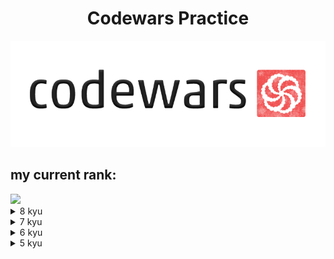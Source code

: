 <h1 align="center">Codewars Practice</h1>
<p align="center">
<img src="codewars.png" margin-left="300px" margin-right="auto"/>
</p>

<h2>my current rank:</h2>
<img src="https://www.codewars.com/users/verystone69/badges/large"/>
<details>
<summary>8 kyu</summary>
<ul>
<li><a href="https://www.codewars.com/kata/reviews/5265326f5fda8eb1160004cb/groups/61d3e81668975c0001d8958b">Convert a Number to a String!</a>
<li><a href="https://www.codewars.com/kata/reviews/56deebdf6a5c28baa9000031/groups/641d91fe26b289000137d92d">Opposite number</a>
<li><a href="https://www.codewars.com/kata/reviews/5715eaf87cf4f3befe00002e/groups/5f78e7537d74a900015f3b70">Sum of positive</a>
<li><a href="https://www.codewars.com/kata/reviews/57eadb85cd143f4c9c0000a5/groups/5817a3d06288546631000040">Abbreviate a Two Word Name</a>
<li><a href="https://www.codewars.com/kata/reviews/5545f1150240a711650000c6/groups/554e9802d002991020000103">Is n divisible by x and y?</a>
<li><a href="https://www.codewars.com/kata/reviews/566770a5e2aefaf7b000002d/groups/5d48f66d2447aa000172d589">A Needle in the Haystack</a>
<li><a href="https://www.codewars.com/kata/reviews/555086ff587c4e3a7e000095/groups/57b5bee1db5b3da2ec0001fb">Opposites Attract</a>
<li><a href="https://www.codewars.com/kata/reviews/55fa902836589109b40000af/groups/6498a2b4d263330001c8134a">Beginner Series #1 School Paperwork Clock</a>
<li><a href="https://www.codewars.com/kata/reviews/55fa41c53658911447000032/groups/56521dfdd4da7a4dc80000a9">Beginner Series #2 Clock</a>
<li><a href="https://www.codewars.com/kata/reviews/5865f9bd2ffb9c2e2f0013af/groups/64af0865a2181600010954b1">Calculate average</a>
<li><a href="https://www.codewars.com/kata/reviews/57cc9785e850d466050000a7/groups/57cccde5d542d3148f0003d6">You only need one - Beginner</a>
<li><a href="https://www.codewars.com/kata/reviews/5837111123bee00d630000be/groups/5839d9ce171f3aac8700020f">Simple multiplication</a>
<li><a href="https://www.codewars.com/kata/reviews/56aa512a19a59b21ff000034/groups/64c6becb94952d0001375414">Regex count lowercase letters</a>
<li><a href="https://www.codewars.com/kata/reviews/580a1bd1b56dcf80b2000031/groups/580aa0729f1fb23551000067">Remove duplicates from list</a>
<li><a href="https://www.codewars.com/kata/reviews/559375e5091cf8e47d00005a/groups/62a6530b98eb29000148775a">Welcome to the City</a>
<li><a href="https://www.codewars.com/kata/reviews/54531473ef2fe4146700028b/groups/64eaf5f2989be30001c86bcb">NATO Phonetic Alphabet</a>
<li><a href="https://www.codewars.com/kata/reviews/563b814cc41198306a000132/groups/64f23248943404000117b8af">Stringy Strings</a>
<li><a href="https://www.codewars.com/kata/reviews/57a7775dc164c3db8b00003e/groups/650c10cdc4627c0001b6bf3f">Price of Mangoes</a>
<li><a href="https://www.codewars.com/kata/reviews/578e47f1f50c0dcc2c000111/groups/65277c57c5c19100017f261d">Count of positives / sum of negatives </a>
<li><a href="https://www.codewars.com/kata/reviews/577aec3cb9498e1aed00009a/groups/652967de805c4c00011c92ee">Find Maximum and Minimum Values of a List </a>
<li><a href="https://www.codewars.com/kata/reviews/57cfe3e5e01033d62200001b/groups/58493f83e11dc93152000ffa">Sort and Star</a>
<li><a href="https://www.codewars.com/kata/reviews/57eaeb9f78748ff92a00000b/groups/654002dddda7cc00011027c9">Sum Mixed Array</a>
<li><a href="https://www.codewars.com/kata/reviews/5c8bfbbf3b8ec2000116c7cb/groups/6547a898b2effa00012bd68d">A wolf in sheep's clothing</a>
<li><a href="https://www.codewars.com/kata/reviews/5672a998edcb875b34000076/groups/6068782a202d4f0001b5b179">Rock Paper Scissors!</a>
<li><a href="https://www.codewars.com/kata/reviews/58782e3ad166c74687000408/groups/5a2a5eadd1b6089c05001750">Will there be enough space?</a>
<li><a href="https://www.codewars.com/kata/reviews/57878746fdd4269dfc00031a/groups/6555f71c2113d200010420b3">Sum without highest and lowest number</a>
<li><a href="https://www.codewars.com/kata/reviews/56efe986900453758d00008e/groups/65572e2d1cfac200015e47fe">altERnaTIng cAsE</a>
<li><a href="https://www.codewars.com/kata/reviews/5aa6e87978c0e8494900233e/groups/5aa6f10878c0e82ea90024a1">Will you make it?</a>
<li><a href="https://www.codewars.com/kata/reviews/55ccc9ffaeb10c1f4700005e/groups/5b98df588a71f3d29c000909">Grasshopper - Grade book </a>
<li><a href="https://www.codewars.com/kata/reviews/559ac78360f0be07c200005c/groups/559d543feafd01fb0f0000dd">Name Shuffler</a>
<li><a href="https://www.codewars.com/kata/reviews/5644257855d0e4439900006c/groups/6587feee602dd30001c65a57">How good are you really?</a>
<li><a href="https://www.codewars.com/kata/reviews/551383009c58f722fc00033c/groups/595cb8759092b1e8e8000109">Count by X</a>
<li><a href="https://www.codewars.com/kata/reviews/5771a1dbcf2b19f0f60001fd/groups/65b967f3d314fa000138852b">Removing Elements</a>
<li><a href="https://www.codewars.com/kata/reviews/53dc581021a252c4890000bc/groups/65bbeb11d423500001d0b535">Sum Arrays</a>
<li><a href="https://www.codewars.com/kata/reviews/555a6958063f905e1b00001c/groups/555a8ad0ce5491d7da000011">Is it even?</a>
<li><a href="https://www.codewars.com/kata/reviews/568d4ea6ab0a10c7210000f2/groups/61dcb23b3d226a000170f70a">Transportation on vacation</a>
<li><a href="https://www.codewars.com/kata/reviews/523b623152af8a30c600002a/groups/57a3a51d7cb1f318900001dd">Function 2 - squaring an argument</a>
<li><a href="https://www.codewars.com/kata/reviews/554792a7761db25b8400015a/groups/5548ca8b90ed570574000018">Vowel remover</a>
<li><a href="https://www.codewars.com/kata/reviews/53af2ba0bbec0e2805000976/groups/5c2c4ef77323980001faa8a2">Are You Playing Banjo?</a>
<li><a href="https://www.codewars.com/kata/reviews/5720583f191358cea300004f/groups/572079c865a5042173000071">Training JS #7: if..else and ternary operator</a>
<li><a href="https://www.codewars.com/kata/reviews/591ad33de5e7871cac0009be/groups/65def4bbde9c52000165cb82">Find Multiples of a Number</a>
<li><a href="https://www.codewars.com/kata/reviews/57cc56dba362c1d44d000068/groups/57cc5ef458da9eba38001f6d">Parse nice int from char problem</a>
<li><a href="https://www.codewars.com/kata/reviews/55f345a06f49e9e92a000004/groups/5d6e2a05b5ed5900013cefd1">Grasshopper - Check for factor</a>
<li><a href="https://www.codewars.com/kata/reviews/57eaeb9f78748ff92a00000b/groups/654002dddda7cc00011027c9">Sum Mixed Array</a>

</ul>
</details>

<details>
<summary>7 kyu</summary>
<ul>
<li><a href="https://www.codewars.com/kata/reviews/602efa574781f60001fabf89/groups/64bceb2e37b7b80001bfb12e">Two numbers are positive</a>
<li><a href="https://www.codewars.com/kata/reviews/5b1ac05c46863ccfe00015af/groups/6249e805be5665000101eb62">My Language Skills</a>
<li><a href="https://www.codewars.com/kata/56eb0be52caf798c630013c0/javascript">Unlucky Days</a>
<li><a href="https://www.codewars.com/kata/539de388a540db7fec000642/javascript">The Coupon Code</a>
<li><a href="https://www.codewars.com/kata/556cebcf7c58da564a000045/solutions/javascript">Number of Rectangles in a Grid</a>
<li><a href="https://www.codewars.com/kata/585b1fafe08bae9988000314/javascript">Digits explosion</a>
<li><a href="https://www.codewars.com/kata/54ba84be607a92aa900000f1/javascript">Isograms</a>
<li><a href="https://www.codewars.com/kata/52fba66badcd10859f00097e/javascript">Disemvowel Trolls</a>
<li><a href="https://www.codewars.com/kata/554b4ac871d6813a03000035/javascript">Highest and Lowest</a>
<li><a href="https://www.codewars.com/kata/571640812ad763313600132b/javascript">Upper Strength</a>
<li><a href="https://www.codewars.com/kata/5624e574ec6034c3a20000e6/javascript">Hamming Distance - Part 1: Binary codes</a>
<li><a href="https://www.codewars.com/kata/579ba41ce298a73aaa000255/javascript">Name That Number!</a>
<li><a href="https://www.codewars.com/kata/5259b20d6021e9e14c0010d4">Reverse Words</a>
<li><a href="https://www.codewars.com/kata/586f6741c66d18c22800010a/javascript">Sum of a sequence</a>
<li><a href="https://www.codewars.com/kata/reviews/54ff35d3c1bad9fbfb00021d/groups/62cc7e80ec296e0001580e60">Vowel Count</a>
<li><a href="https://www.codewars.com/kata/reviews/5485f83ed8325edc730001c0/groups/648394988753ae0001beb9c7">Digit*Digit</a>
<li><a href="https://www.codewars.com/kata/reviews/5667eafcfde9ebbd5100002e/groups/57943eddc38ec252bb0004b9">Mumbling</a>
<li><a href="https://www.codewars.com/kata/reviews/554f53f79e5642b6850000ad/groups/648ef5c0f32efd0001735c21">Complementary DNA</a>
<li><a href="https://www.codewars.com/kata/558fc85d8fd1938afb000014/solutions/javascript?filter=me&sort=best_practice&invalids=false">Sum of two lowest positive integers</a>
<li><a href="https://www.codewars.com/kata/55f2b110f61eb01779000053/solutions/javascript?filter=me&sort=best_practice&invalids=false">Beginner Series #3 Sum of Numbers</a>
<li><a href="https://www.codewars.com/kata/reviews/51f2d1cafc9c0f745c000380/groups/575cd0b881ce1de7af00013f">String ends with?</a>
<li><a href="https://www.codewars.com/kata/reviews/5418ac811d3bf3216b000236/groups/6494a6cf104eb90001d74690">Credit Card Mask</a>
<li><a href="https://www.codewars.com/kata/reviews/5656bd079c771d9d4e00001b/groups/565891e1864f843574000034">Two to One</a>
<li><a href="https://www.codewars.com/kata/reviews/56541bb62a8c458476000040/groups/64989cdc0983410001541d54">Printer Errors</a>
<li><a href="https://www.codewars.com/kata/reviews/5506c16fa11c0a0eef0000a3/groups/58d58a77a636b6826a000e85">Categorize New Member </a>
<li><a href="https://www.codewars.com/kata/reviews/55f8abdcb692958d4800000f/groups/596231bca22617aa57000142">Regex validate PIN code</a>
<li><a href="https://www.codewars.com/kata/reviews/563b684ec41198b5920000ea/groups/62987f497ad3f10001de8fff">Growth of a Population</a>
<li><a href="https://www.codewars.com/kata/reviews/5724229c8c7e05a17400004e/groups/64bcf1b9c68efa0001bda25a">Sum of Multiples </a>
<li><a href="https://www.codewars.com/kata/reviews/582ab0ebd0a3a7ca08000018/groups/587631f3b8168af65f00218e">Keep the Order</a>
<li><a href="https://www.codewars.com/kata/reviews/564a2abfece0858a7100000f/groups/64c22d5336d9b90001647c24">Number of People in the Bus</a>
<li><a href="https://www.codewars.com/kata/reviews/55b05294b76b61d1f300004d/groups/64d7e3da914b700001463ccd">Filter the number</a>
<li><a href="https://www.codewars.com/kata/reviews/587438f7c63fc7706f002229/groups/64e25c8d0717e3000177c4d4">Tail Swap </a>
<li><a href="https://www.codewars.com/kata/reviews/56576f8846bfd9710b00003c/groups/64f85bf2867587000167c9d7">Running out of space</a>
<li><a href="https://www.codewars.com/kata/reviews/5af4343b8821435343001430/groups/64fb67b3b048a30001ddcc51">When do leap years occur here?</a>
<li><a href="https://www.codewars.com/kata/reviews/57856f74bf6a1ede3f000406/groups/57865f18a1b8d57a8d002005">Ones and Zeros</a>
<li><a href="https://www.codewars.com/kata/reviews/5747671c27d5b9dc65000153/groups/650aa55c1f0ec1000102defa">noobCode 04: HOT SINGLES...</a>
<li><a href="https://www.codewars.com/kata/reviews/57100ac4134efba225000021/groups/6510083a2cf8360001825a1d">Number climber</a>
<li><a href="https://www.codewars.com/kata/reviews/592e3556b84277e75b000889/groups/65152d1141bb1a00019d4eb2">Number of Decimal Digits</a>
<li><a href="https://www.codewars.com/kata/reviews/558dd9d24bcfc35bfa0000aa/groups/5e41025c76126b000116e78e">Find The Duplicated Number in a Consecutive Unsorted List </a>
<li><a href="https://www.codewars.com/kata/reviews/559595019987562910000014/groups/651e6943b60a5a0001d80697">The highest profit wins!</a>
<li><a href="https://www.codewars.com/kata/reviews/563da7533a77d3f16a000033/groups/652066342a657800019a7052">Remove the minimum</a>
<li><a href="https://www.codewars.com/kata/reviews/57cc981de850d466050000b0/groups/6538abd690c7c00001120382">Small enough?</a>
<li><a href="https://www.codewars.com/kata/reviews/57eea7b88ead0b8d8d0000f7/groups/62e871943475120001844df6">Flatten and sort an array</a>
<li><a href="https://www.codewars.com/kata/reviews/583f1c66d622c07b55000059/groups/5c01b111bf0ea728f5004068">Make a function that does arithmetic</a>
<li><a href="https://www.codewars.com/kata/reviews/57212cbd3193d5127d000007/groups/6588096f9008080001d1cf5b">Dinner Plans</a>
<li><a href="https://www.codewars.com/kata/reviews/539ee47845b3c401d0000280/groups/658c8ffa0f792500015dd482">Find the capitals</a>
<li><a href="https://www.codewars.com/kata/reviews/584094d3f1ad4080e90000bd/groups/6591ba710dd28c00018ba9e3">Gryffindor vs Slytherin Quidditch Game</a>
<li><a href="https://www.codewars.com/kata/reviews/5b18eab58c63628315000936/groups/65bf6c613c564f0001e2d271">Fix string case</a>
<li><a href="https://www.codewars.com/kata/reviews/5174a68231d5270475000005/groups/55c28ba76e128f601f0000b4">Sort Numbers</a>
<li><a href="https://www.codewars.com/kata/reviews/555ee48d4acbe4782c0000a4/groups/58c12a3be08b7c56520012c6">Sum of the first nth term of Series</a>
<li><a href="https://www.codewars.com/kata/reviews/52f3149596de55aded000413/groups/65d83f1c7126e00001fc6cdf">Summing a number's digits</a>
<li><a href="https://www.codewars.com/kata/reviews/59494829a557fecd1500008d/groups/65ef0f552f98e30001825cd7">Odd or Even?</a>
<li><a href="https://www.codewars.com/kata/reviews/545a4cd43f70b50693000091/groups/61d271b3ac83e70001a1f6fe">Find the middle element </a>
</ul> 
</details>
<details>
<summary>6 kyu</summary>
<ul>
<li><a href="https://www.codewars.com/kata/57b6f5aadb5b3d0ae3000611/javascript">Length of missing array</a></li>
<li><a href="https://www.codewars.com/kata/596f72bbe7cd7296d1000029/javascript">Array Deep Count</a></li>
<li><a href="https://www.codewars.com/kata/567ed5db4089538eea000010/javascript">Nuclear Missile Manager</a></li>
<li><a href="https://www.codewars.com/kata/5351b35ebaeb67f9110012d2/solutions/javascript?filter=me&sort=best_practice">Can you keep a secret?</a></li>
<li><a href="https://www.codewars.com/kata/526ec46d6f5e255e150002d1/solutions/javascript?filter=me&sort=best_practice">Closures and Scopes</a></li>
<li><a href="https://www.codewars.com/kata/514b92a657cdc65150000006/solutions/javascript?filter=me&sort=best_practice">Multiples of 3 or 5</a></li>
<li><a href="https://www.codewars.com/kata/522551eee9abb932420004a0/solutions/javascript?filter=me&sort=best_practice">N-th Fibonacci</a></li>
<li><a href="https://www.codewars.com/kata/54b42f9314d9229fd6000d9c/javascript">Duplicate Encoder</a></li>
<li><a href="https://www.codewars.com/kata/5574835e3e404a0bed00001b/javascript">Handshake problem</a></li>
<li><a href="https://www.codewars.com/kata/reviews/534d3637c2059116ab0003c1/groups/63395ee1d251110001c6c80c">Multiplication table</a></li>
<li><a href="https://www.codewars.com/kata/reviews/523f5d21c841566fde00000c/groups/6339e76c617b760001c96089">Array.diff (JavaScript)</a></li>
<li><a href="https://www.codewars.com/kata/reviews/58d7686a79e609708a000a13/groups/633dd2a73bc9730001695334">Reverse every other word in the string</a></li>
<li><a href="https://www.codewars.com/kata/reviews/5d8f8fed88c4e10001cc1346/groups/633f352144afd40001c339f4">Pyramid Array</a></li>
<li><a href="https://www.codewars.com/kata/reviews/525f50e3b73515a6db000b86/groups/623b77719f12a30001035fe6">Create Phone Number</a></li>
<li><a href="https://www.codewars.com/kata/reviews/56002d1c656fe9438f00001b/groups/623b90e019de9f0001483383">Replace With Alphabet Position</a></li>
<li><a href="https://www.codewars.com/kata/reviews/583a0b20cd2acc1d9900007e/groups/62152bd9504776000175c95d">Find the missing letter</a></li>
<li><a href="https://www.codewars.com/kata/reviews/5552cffe7abf6e77eb000041/groups/621239723604140001f800ee">Playing with digits</a></li>
<li><a href="https://www.codewars.com/kata/reviews/5266876c8f4bf2da9b000365/groups/58ba8617343c9ebfc6000513">Who likes it?</a></li>
<li><a href="https://www.codewars.com/kata/reviews/56257b1427e918467e000174/groups/64846a3d3dad1a00019756bf">Find the odd int</a></li>
<li><a href="https://www.codewars.com/kata/reviews/541c8b5e7e4b4c61e2000149/groups/6484c746a1178b00012a50cf">Sum of Digits</a></li>
<li><a href="https://www.codewars.com/kata/reviews/55bf027550b2a3df3700005b/groups/64e26acf9fed9d0001aa0af8">Persistent Bugger</a></li>
<li><a href="https://www.codewars.com/kata/reviews/54c69b063962fac66a0001ab/groups/650605e54b20b90001b16dc1">Counting Duplicates </a></li>
<li><a href="https://www.codewars.com/kata/reviews/55c8a1ae7effa86f9d000091/groups/56711aae09c1e06f98000002">Your order, please</a></li>
<li><a href="https://www.codewars.com/kata/reviews/578aa7af466bb46ce600092d/groups/652cfbaae2c79c00019e934d">Sort the odd</a></li>
<li><a href="https://www.codewars.com/kata/reviews/57eb9ced304737a50f00000d/groups/6542009f507e0600013f7a25">Highest Scoring Word</a></li>
<li><a href="https://www.codewars.com/kata/reviews/585d85846aa5e61d580004cd/groups/6547a199fb145c000126c139">Find the unique number</a></li>
<li><a href="https://www.codewars.com/kata/reviews/52c31f8e6605bcc646000085/groups/608af526f2e24100012c0b31">Two Sum</a></li>
<li><a href="https://www.codewars.com/kata/reviews/565349bca24428f2870000a9/groups/6584a2f21121e1000137d9a0">Find The Parity Outlier</a></li>
<li><a href="https://www.codewars.com/kata/reviews/52efefcbcdf57161d4000094/groups/65be274f70880500014dfa49">Count characters in your string</a></li>
</ul>
</details>
<details>
<summary>5 kyu</summary>
<ul>
<li><a href="https://www.codewars.com/kata/reviews/52fd3e3460f49cddcf000f1f/groups/623d9ef83742700001732fc1">Number of trailing zeros of N!</a>
<li><a href="https://www.codewars.com/kata/reviews/52597aa56021e91c93000cb3/groups/6485be485d003e0001f3c296">Moving Zeros To The End </a>
<li><a href="https://www.codewars.com/kata/reviews/52bc74d4ac05d0945d000551/groups/6486330de253810001125392">First non-repeating character</a>
<li><a href="https://www.codewars.com/kata/reviews/550be338742fda753e000a03/groups/654caa75d1682a000191527c">Rot13</a>
<li><a href="https://www.codewars.com/kata/reviews/525f3eda17c7cd9f9e000b3c/groups/65c295569b585b0001c7a162">Calculating with Functions</a>
</ul>
</details>
